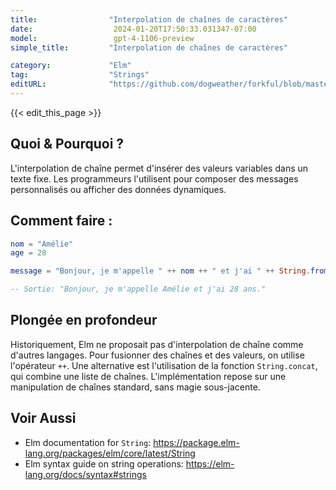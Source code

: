 ```yaml
---
title:                "Interpolation de chaînes de caractères"
date:                  2024-01-20T17:50:33.031347-07:00
model:                 gpt-4-1106-preview
simple_title:         "Interpolation de chaînes de caractères"

category:             "Elm"
tag:                  "Strings"
editURL:              "https://github.com/dogweather/forkful/blob/master/content/fr/elm/interpolating-a-string.md"
---
```


{{< edit_this_page >}}

## Quoi & Pourquoi ?
L'interpolation de chaîne permet d'insérer des valeurs variables dans un texte fixe. Les programmeurs l'utilisent pour composer des messages personnalisés ou afficher des données dynamiques.

## Comment faire :
```elm
nom = "Amélie"
age = 28

message = "Bonjour, je m'appelle " ++ nom ++ " et j'ai " ++ String.fromInt(age) ++ " ans."

-- Sortie: "Bonjour, je m'appelle Amélie et j'ai 28 ans."
```

## Plongée en profondeur
Historiquement, Elm ne proposait pas d'interpolation de chaîne comme d'autres langages. Pour fusionner des chaînes et des valeurs, on utilise l'opérateur `++`. Une alternative est l'utilisation de la fonction `String.concat`, qui combine une liste de chaînes. L'implémentation repose sur une manipulation de chaînes standard, sans magie sous-jacente.

## Voir Aussi
- Elm documentation for `String`: https://package.elm-lang.org/packages/elm/core/latest/String
- Elm syntax guide on string operations: https://elm-lang.org/docs/syntax#strings
